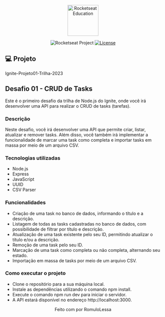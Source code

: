 <p align="center">
  <img alt="Rocketseat Education" src="https://avatars.githubusercontent.com/u/69590972?s=200&v=4" width="100px" />
</p>

<p align="center">
  <img src="https://img.shields.io/static/v1?label=Rocketseat&message=Education&color=8257e5&labelColor=202024" alt="Rocketseat Project" />
  <a href="LICENSE"><img  src="https://img.shields.io/static/v1?label=License&message=MIT&color=8257e5&labelColor=202024" alt="License"></a>
</p>

## 💻 Projeto
 Ignite-Projeto01-Trilha-2023

## Desafio 01 - CRUD de Tasks
  Este é o primeiro desafio da trilha de Node.js do Ignite, onde você irá desenvolver uma API para realizar o CRUD de tasks (tarefas).

### Descrição
Neste desafio, você irá desenvolver uma API que permite criar, listar, atualizar e remover tasks. Além disso, você também irá implementar a funcionalidade de marcar uma task como completa e importar tasks em massa por meio de um arquivo CSV.

### Tecnologias utilizadas
- Node.js
- Express
- JavaScript
- UUID
- CSV Parser

### Funcionalidades
  - Criação de uma task no banco de dados, informando o título e a descrição.
  - Listagem de todas as tasks cadastradas no banco de dados, com possibilidade de filtrar por título e descrição.
  - Atualização de uma task existente pelo seu ID, permitindo atualizar o título e/ou a descrição.
  - Remoção de uma task pelo seu ID.
  - Marcação de uma task como completa ou não completa, alternando seu estado.
  - Importação em massa de tasks por meio de um arquivo CSV.

### Como executar o projeto
- Clone o repositório para a sua máquina local.
- Instale as dependências utilizando o comando npm install.
- Execute o comando npm run dev para iniciar o servidor.
- A API estará disponível no endereço http://localhost:3000.

<p align="center">
  Feito com por RomuloLessa
</p>
